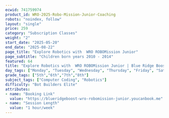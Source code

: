 ```yaml
---
ecwid: 741759974
product_id: WRO-2025-Robo-Mission-Junior-Coaching
robots: "noindex, follow"
layout: "single"
price: 259
category: "Subscription Classes"
weight: "2"
start_date: "2025-05-20"
end_date: "2025-08-22"
page_title: "Explore Robotics with  WRO ROBOMission Junior"
page_subtitle: "Children born years 2010 - 2014"
featured: 64
title: "Explore Robotics with  WRO ROBOMission Junior | Blue Ridge Boost"
day_tags: ["Monday", "Tuesday", "Wednesday", "Thursday", "Friday", "Saturday", "Sunday"]
grade_tags: ["5th","6th","7th","8th"]
subject_tags: ["Computer Coding", "Robotics"]
difficulty: "Bot Builders Elite"
attributes:
- name: "Booking Link"
  value: "https://blueridgeboost-wro-robomission-junior.youcanbook.me"
- name: "Session Length"
  value: "1 hour/week"
---
```

